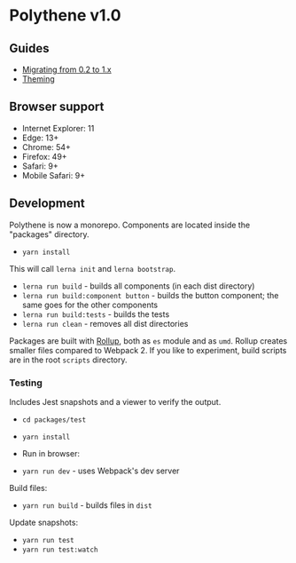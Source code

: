 # Polythene v1.0

## Guides 

* [Migrating from 0.2 to 1.x](Migration.md)
* [Theming](packages/polythene-theme/README.md)



## Browser support

* Internet Explorer: 11
* Edge: 13+
* Chrome: 54+
* Firefox: 49+
* Safari: 9+
* Mobile Safari: 9+



## Development

Polythene is now a monorepo. Components are located inside the "packages" directory.

* `yarn install`

This will call `lerna init` and `lerna bootstrap`.

* `lerna run build` - builds all components (in each dist directory)
* `lerna run build:component button` - builds the button component; the same goes for the other components
* `lerna run build:tests` - builds the tests
* `lerna run clean` - removes all dist directories

Packages are built with [Rollup](http://rollupjs.org), both as `es` module and as `umd`. Rollup creates smaller files compared to Webpack 2. If you like to experiment, build scripts are in the root `scripts` directory.



### Testing

Includes Jest snapshots and a viewer to verify the output.

* `cd packages/test`
* `yarn install`

* Run in browser:

* `yarn run dev` - uses Webpack's dev server

Build files:

* `yarn run build` - builds files in `dist`

Update snapshots:

* `yarn run test`
* `yarn run test:watch`

